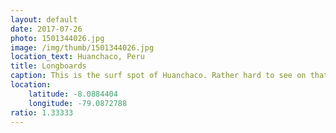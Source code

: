 ```yaml
---
layout: default
date: 2017-07-26
photo: 1501344026.jpg
image: /img/thumb/1501344026.jpg
location_text: Huanchaco, Peru
title: Longboards
caption: This is the surf spot of Huanchaco. Rather hard to see on that picture, but all surfers in the water are using longboards. They are training for an international competition coming on the next weekend.
location:
    latitude: -8.0884404
    longitude: -79.0872788
ratio: 1.33333
---
```


